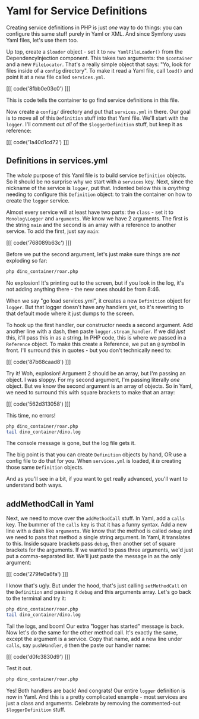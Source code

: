 # Yaml for Service Definitions

Creating service definitions in PHP is just *one* way to do things: you can
configure this same stuff purely in Yaml or XML. And since Symfony uses Yaml
files, let's use them too.

Up top, create a `$loader` object - set it to `new YamlFileLoader()` from
the DependencyInjection component. This takes two arguments: the `$container`
and a new `FileLocator`. That's a really simple object that says: "Yo, look
for files inside of a `config` directory". To make it read a Yaml file, call
`load()` and point it at a new file called `services.yml`.

[[[ code('8fbb0e03c0') ]]]

This is code tells the container to go find service definitions in this file. 

Now create a `config/` directory and put that `services.yml` in there. Our
goal is to move all of this `Definition` stuff into that Yaml file. We'll
start with the `logger`. I'll comment out *all* of the `$loggerDefinition`
stuff, but keep it as reference:

[[[ code('1a40d1cd72') ]]]

## Definitions in services.yml

The *whole* purpose of this Yaml file is to build service `Definition` objects.
So it should be no surprise why we start with a `services` key. Next, since
the nickname of the service is `logger`, put that. Indented below this is
*anything* needing to configure this `Definition` object: to train the container
on how to create the `logger` service.

Almost every service will at least have two parts: the `class` - set it to
`Monolog\Logger` and `arguments`. We know we have 2 arguments. The first is
the string `main` and the second is an array with a reference to another
service. To add the first, just say `main`:

[[[ code('768089b63c') ]]]

Before we put the second argument, let's just make sure things are *not*
exploding so far:

```bash
php dino_container/roar.php
```

No explosion! It's printing out to the screen, but if you look in the log,
it's not adding anything there - the new ones should be from 8:46.

When we say "go load services.yml", it creates a new `Definition` object
for `logger`. But that logger doesn't have any handlers yet, so it's reverting
to that default mode where it just dumps to the screen.

To hook up the first handler, our constructor needs a second argument. Add
another line with a dash, then paste `logger.stream_handler`. If we did *just*
this, it'll pass this in as a string. In PHP code, this is where we passed in
a `Reference` object. To make this create a Reference, we put an `@` symbol
in front. I'll surround this in quotes - but you don't technically need to:

[[[ code('87b68caad8') ]]]

Try it! Woh, explosion! Argument 2 should be an array, but I'm passing an
object. I was sloppy. For my second argument, I'm passing literally *one*
object. But we know the second argument is an array of objects. So in Yaml,
we need to surround this with square brackets to make that an array:

[[[ code('562d313058') ]]]

This time, no errors!

```bash
php dino_container/roar.php
tail dino_container/dino.log
```

The console message is gone, but the log file gets it.

The big point is that you can create `Definition` objects by hand, OR use
a config file to do that for you. When `services.yml` is loaded, it *is*
creating those same `Definition` objects.

And as you'll see in a bit, if you want to get really advanced, you'll want
to understand both ways.

## addMethodCall in Yaml

Next, we need to move over the `addMethodCall` stuff. In Yaml, add a `calls`
key. The bummer of the `calls` key is that it has a funny syntax. Add a new
line with a dash like `arguments`. We know that the method is called `debug`
and we need to pass that method a single string argument. In Yaml, it translates
to this. Inside square brackets pass `debug`, then another set of square
brackets for the arguments. If we wanted to pass three arguments, we'd just
put a comma-separated list. We'll just paste the message in as the only argument:

[[[ code('279fe0a6fa') ]]]

I know that's ugly. But under the hood, that's just calling `setMethodCall`
on the `Definition` and passing it `debug` and this arguments array. Let's go
back to the terminal and try it:

```bash
php dino_container/roar.php
tail dino_container/dino.log
```

Tail the logs, and boom! Our extra "logger has started" message is back.
Now let's do the same for the other method call. It's exactly the same, except
the argument is a service. Copy that name, add a new line under `calls`,
say `pushHandler`, `@` then the paste our handler name:

[[[ code('d0fc3830d9') ]]]

Test it out.

```bash
php dino_container/roar.php
```

Yes! Both handlers are back! And congrats! Our entire `logger` definition
is now in Yaml. And this is a pretty complicated example - most services
are just a class and arguments. Celebrate by removing the commented-out
`$loggerDefinition` stuff. 
